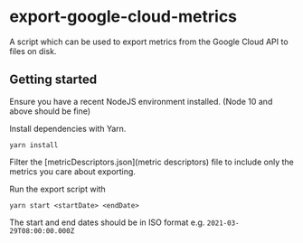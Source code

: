 # export-google-cloud-metrics

A script which can be used to export metrics from the Google Cloud API to files on disk.

## Getting started

Ensure you have a recent NodeJS environment installed. (Node 10 and above should be fine)

Install dependencies with Yarn.
```
yarn install
```

Filter the [metricDescriptors.json](metric descriptors) file to include only the metrics you care about exporting.

Run the export script with
```
yarn start <startDate> <endDate>
```

The start and end dates should be in ISO format e.g. `2021-03-29T08:00:00.000Z`
